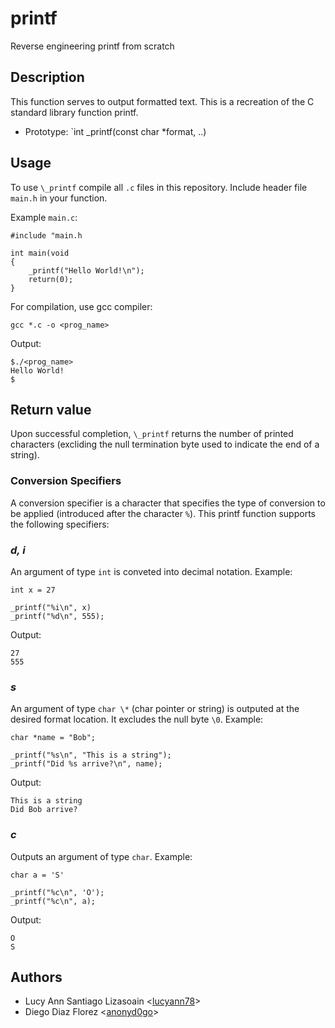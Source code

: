 # printf
Reverse engineering printf from scratch

## Description
This function serves to output formatted text.  This is a recreation
of the C standard library function printf.
- Prototype: `int _printf(const char *format, ..)

## Usage
To use `\_printf` compile all `.c` files in this repository.  Include header file `main.h`
in your function.

Example `main.c`:
```
#include "main.h

int main(void
{
    _printf("Hello World!\n");
    return(0);
}
```
For compilation, use gcc compiler:
```
gcc *.c -o <prog_name>
```
Output:
```
$./<prog_name>
Hello World!
$
```
## Return value
Upon successful completion, `\_printf` returns the number of printed characters
(excliding the null termination byte used to indicate the end of a string).

### Conversion Specifiers
A conversion specifier is a character that specifies the type of conversion to be applied
(introduced after the character `%`).  This printf function supports the following
specifiers:

### ***d, i***
An argument of type `int` is conveted into decimal notation.
Example:
```
int x = 27

_printf("%i\n", x)
_printf("%d\n", 555);
```
Output:
```
27
555
```

### ***s***
An argument of type `char \*` (char pointer or string) is outputed at the 
desired format location.  It excludes the null byte `\0`.
Example:
```
char *name = "Bob";

_printf("%s\n", "This is a string");
_printf("Did %s arrive?\n", name);
```
Output:
```
This is a string
Did Bob arrive?
```

### ***c***
Outputs an argument of type `char`.
Example:
```
char a = 'S'

_printf("%c\n", 'O');
_printf("%c\n", a);
```
Output:
```
O
S
```

## Authors
- Lucy Ann Santiago Lizasoain <[lucyann78](https://github.com/lucyann78)>
- Diego Diaz Florez <[anonyd0go](https://github.com/anonyd0go)>
